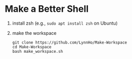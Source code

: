 # Make a Better Shell
1. install zsh (e.g., `sudo apt install zsh` on Ubuntu)
2. make the workspace

    ```console
    git clone https://github.com/LynnHo/Make-Workspace
    cd Make-Workspace
    bash make_workspace.sh
    ```
